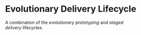# Evolutionary Delivery Lifecycle


A combination of the *evolutionary prototyping* and *staged
delivery* lifecycles.

